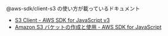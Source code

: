@aws-sdk/client-s3 の使い方が載っているドキュメント

- [S3 Client - AWS SDK for JavaScript v3](https://docs.aws.amazon.com/AWSJavaScriptSDK/v3/latest/clients/client-s3/index.html)
- [Amazon S3 バケットの作成と使用 - AWS SDK for JavaScript](https://docs.aws.amazon.com/ja_jp/sdk-for-javascript/v3/developer-guide/s3-example-creating-buckets.html)
